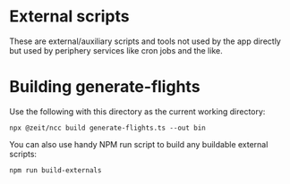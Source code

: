 # External scripts

These are external/auxiliary scripts and tools not used by the app directly but
used by periphery services like cron jobs and the like.

# Building generate-flights

Use the following with this directory as the current working directory:

```
npx @zeit/ncc build generate-flights.ts --out bin
```

You can also use handy NPM run script to build any buildable external scripts:

```
npm run build-externals
```
